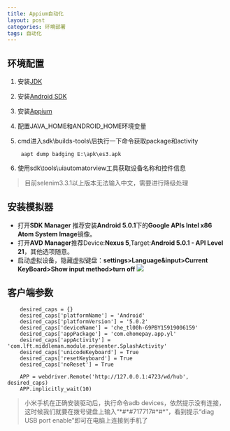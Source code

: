 ```yaml
---
title: Appium自动化
layout: post
categories: 环境部署
tags: 自动化
---
```

## 环境配置
1. 安装[JDK](http://www.oracle.com/technetwork/java/javase/downloads/jdk8-downloads-2133151.html)
2. 安装[Android SDK](https://android-sdk.en.softonic.com/)
3. 安装[Appium](http://appium.io/downloads.html)
4. 配置JAVA_HOME和ANDROID_HOME环境变量
5. cmd进入sdk\builds-tools\后执行一下命令获取package和activity

		aapt dump badging E:\apk\es3.apk

6. 使用sdk\tools\uiautomatorview工具获取设备名称和控件信息

>目前selenim3.3.1以上版本无法输入中文，需要进行降级处理

## 安装模拟器
- 打开**SDK Manager** 推荐安装**Android 5.0.1**下的**Google APIs Intel x86 Atom System Image**镜像。
- 打开**AVD Manager**推荐Device:**Nexus 5**,Target:**Android 5.0.1 - API Level 21**，其他选项随意。
- 启动虚拟设备，隐藏虚拟键盘：**settings>Language&input>Current KeyBoard>Show input method>turn off**
![](https://uniim1.shutterfly.com/ng/services/mediarender/THISLIFE/021023659507/media/83151086800/small/1501843122/enhance) 

## 客户端参数
		desired_caps = {}
		desired_caps['platformName'] = 'Android'
		desired_caps['platformVersion'] = '5.0.2'
		desired_caps['deviceName'] = 'che_tl00h-69PBY15919006159'
		desired_caps['appPackage'] = 'com.ehomepay.app.yl'
		desired_caps['appActivity'] = 'com.lft.middleman.module.presenter.SplashActivity'
		desired_caps['unicodeKeyboard'] = True
		desired_caps['resetKeyboard'] = True
		desired_caps['noReset'] = True

		APP = webdriver.Remote('http://127.0.0.1:4723/wd/hub', desired_caps)
		APP.implicitly_wait(10)

> 小米手机在正确安装驱动后，执行命令adb devices，依然提示没有连接，这时候我们就要在拨号键盘上输入“\*#\*#717717#\*#\*”，看到提示“diag USB port enable”即可在电脑上连接到手机了